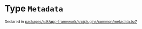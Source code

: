 # Type `Metadata`
<sub>Declared in [packages/sdk/app-framework/src/plugins/common/metadata.ts:7](https://github.com/dxos/dxos/blob/4d6eae504/packages/sdk/app-framework/src/plugins/common/metadata.ts#L7)</sub>






